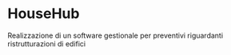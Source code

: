 # HouseHub
Realizzazione di un software gestionale per preventivi riguardanti ristrutturazioni di edifici
